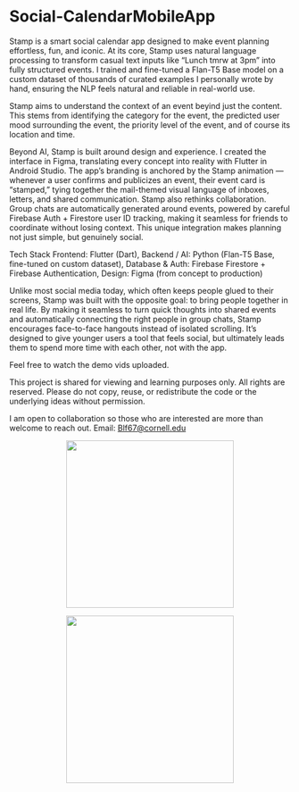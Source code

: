 # Social-CalendarMobileApp

Stamp is a smart social calendar app designed to make event planning effortless, fun, and iconic.
At its core, Stamp uses natural language processing to transform casual text inputs like “Lunch tmrw at 3pm” into fully structured events. I trained and fine-tuned a Flan-T5 Base model on a custom dataset of thousands of curated examples I personally wrote by hand, ensuring the NLP feels natural and reliable in real-world use.

Stamp aims to understand the context of an event beyind just the content. This stems from identifying the category for the event, the predicted user mood surrounding the event, the priority level of the event, and of course its location and time. 

Beyond AI, Stamp is built around design and experience. I created the interface in Figma, translating every concept into reality with Flutter in Android Studio. The app’s branding is anchored by the Stamp animation — whenever a user confirms and publicizes an event, their event card is “stamped,” tying together the mail-themed visual language of inboxes, letters, and shared communication.
Stamp also rethinks collaboration. Group chats are automatically generated around events, powered by careful Firebase Auth + Firestore user ID tracking, making it seamless for friends to coordinate without losing context. This unique integration makes planning not just simple, but genuinely social.

Tech Stack
Frontend: Flutter (Dart),
Backend / AI: Python (Flan-T5 Base, fine-tuned on custom dataset),
Database & Auth: Firebase Firestore + Firebase Authentication,
Design: Figma (from concept to production)

Unlike most social media today, which often keeps people glued to their screens, Stamp was built with the opposite goal: to bring people together in real life. By making it seamless to turn quick thoughts into shared events and automatically connecting the right people in group chats, Stamp encourages face-to-face hangouts instead of isolated scrolling. It’s designed to give younger users a tool that feels social, but ultimately leads them to spend more time with each other, not with the app.

Feel free to watch the demo vids uploaded.

This project is shared for viewing and learning purposes only. All rights are reserved. Please do not copy, reuse, or redistribute the code or the underlying ideas without permission.

I am open to collaboration so those who are interested are more than welcome to reach out. 
Email: Blf67@cornell.edu

<p align="center">
  <img src="https://github.com/user-attachments/assets/6fab4d24-b393-4dc5-adaa-8b87554659d8" width="300" />
</p>

<p align="center">
  <img src="https://github.com/user-attachments/assets/0ae41782-eef3-459b-aaf9-67a4127c9d9d" width="300" />
</p>





